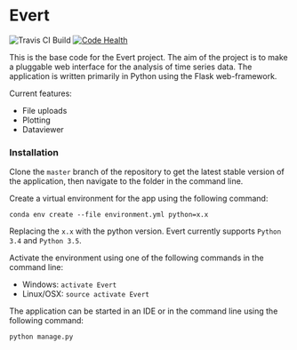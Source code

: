 # Evert

![Travis CI Build](https://travis-ci.org/evert-platform/evertbase.svg?branch=master "Travis CI Build")
[![Code Health](https://landscape.io/github/evert-platform/evertbase/master/landscape.svg?style=flat)](https://landscape.io/github/evert-platform/evertbase/master)

This is the base code for the Evert project. The aim of the project is to make a
pluggable web interface for the analysis of time series data.
The application is written primarily in Python using the Flask web-framework.

Current features:
* File uploads
* Plotting
* Dataviewer


### Installation
Clone the `master` branch of the repository to get the latest stable version of the application, then navigate to the folder in the command line.


Create a virtual environment for the app using the following command:

`conda env create --file environment.yml python=x.x`

Replacing the `x.x` with the python version. Evert currently supports `Python 3.4` and `Python 3.5`.

Activate the environment using one of the following commands in the command line:
* Windows: `activate Evert`
* Linux/OSX: `source activate Evert`


The application can be started in an IDE or in the command line using the following command:

`python manage.py`




